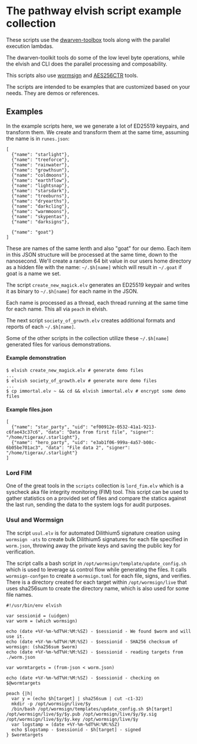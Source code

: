 # The pathway elvish script example collection

These scripts use the [dwarven-toolbox](https://github.com/jpegleg/dwarven-toolbox/) tools along with the parallel execution lambdas.

The dwarven-toolkit tools do some of the low level byte operations, while the elvish and CLI does the parallel processing and composability.

This scripts also use [wormsign](https://github.com/jpegleg/wormsign) and [AES256CTR](https://github.com/jpegleg/file_encryption_AES256/) tools.

The scripts are intended to be examples that are customized based on your needs. They are demos or references.

## Examples

In the example scripts here, we we generate a lot of ED25519 keypairs, and transform them.
We create and transform them at the same time, assuming the name is in `runes.json`:

```
[
  {"name": "starlight"},
  {"name": "treeforce"},
  {"name": "rainwater"},
  {"name": "growthsun"},
  {"name": "coldmoons"},
  {"name": "earthflow"},
  {"name": "lightsnap"},
  {"name": "starsdark"},
  {"name": "treeburns"},
  {"name": "dryearths"},
  {"name": "darkcling"},
  {"name": "warmmoons"},
  {"name": "skypentas"},
  {"name": "darksigns"},

  {"name": "goat"}
]
```

These are names of the same lenth and also "goat" for our demo. Each item in this JSON structure will be processed at the same time, down to the nanosecond.
We'll create a random 64 bit value in our users home directory as a hidden file with the name: `~/.$h[name]` which will result in `~/.goat` if goat is a name we set.

The script `create_new_magick.elv` generates an ED25519 keypair and writes it as binary to `~/.$h[name]` for each name in the JSON.

Each name is processed as a thread, each thread running at the same time for each name. This all via `peach` in elvish.

The next script `society_of_growth.elv` creates additional formats and reports of each `~/.$h[name]`.

Some of the other scripts in the collection utilize these `~/.$h[name]` generated files for various demonstrations.

#### Example demonstration

```
$ elvish create_new_magick.elv # generate demo files
...
$ elvish society_of_growth.elv # generate more demo files
...
$ cp immortal.elv ~ && cd && elvish immortal.elv # encrypt some demo files
```

#### Example files.json

```
[
  {"name": "star_party", "uid": "ef00912e-0532-41a1-9213-c6fae43c37c6", "data": "Data from first file", "signer": "/home/tigerax/.starlight"},
  {"name": "hero_party", "uid": "e3ab1f06-999a-4a57-b08c-6b05be701ac3", "data": "File data 2", "signer": "/home/tigerax/.starlight"}
]
```

### Lord FIM

One of the great tools in the `scripts` collection is `lord_fim.elv` which is a syscheck aka file integrity monitoring (FIM) tool. This script can be used to gather statistics on a provided set of files and compare the statics against the last run, sending the data to the system logs for audit purposes. 

### Usul and Wormsign

The script `usul.elv` is for automated Dilithium5 signature creation using `wormsign -ats` to create bulk Dilithium5 signatures for each file specified in `worm.json`, throwing away the private keys and saving the public key for verification.

The script calls a bash script in `/opt/wormsign/template/update_config.sh` which is used to leverage `&&` control flow while generating the files.
It calls `wormsign-confgen` to create a `wormsign.toml` for each file, signs, and verifies. There is a directory created for each target within `/opt/wormsign/live` that uses sha256sum to create the directory name, which is also used for some file names.

```
#!/usr/bin/env elvish

var sessionid = (uidgen)
var worm = (which wormsign)

echo (date +%Y-%m-%dT%H:%M:%SZ) - $sessionid - We found $worm and will use it.
echo (date +%Y-%m-%dT%H:%M:%SZ) - $sessionid - SHA256 checksum of wormsign: (sha256sum $worm)
echo (date +%Y-%m-%dT%H:%M:%SZ) - $sessionid - reading targets from ./worm.json

var wormtargets = (from-json < worm.json)

echo (date +%Y-%m-%dT%H:%M:%SZ) - $sessionid - checking on $@wormtargets

peach {|h|
  var y = (echo $h[target] | sha256sum | cut -c1-32)
  mkdir -p /opt/wormsign/live/$y
  /bin/bash /opt/wormsign/templates/update_config.sh $h[target] /opt/wormsign/live/$y/$y.pub /opt/wormsign/live/$y/$y.sig /opt/wormsign/live/$y/$y.key /opt/wormsign/live/$y
  var logstamp = (date +%Y-%m-%dT%H:%M:%SZ)
  echo $logstamp - $sessionid - $h[target] - signed
} $wormtargets
```
